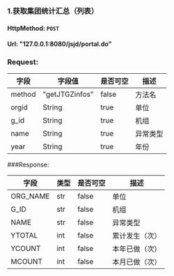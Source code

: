 ### 1.获取集团统计汇总（列表） ###

#### HttpMethod: `POST`
#### Url: "127.0.0.1:8080/jsjd/portal.do"
### Request:
  字段          | 字段值         |是否可空 |描述  |
-------------   | -------------|--------|------|
method    | "getJTGZinfos" |false|方法名
orgid     |      String    |true|单位
g_id      |      String    |true|机组
name      |      String    |true|异常类型
year      |      String    |true|年份


###Response:

  字段          | 类型         |是否可空 |描述  |
-------------   | -------------|--------|------|
ORG_NAME|str|false|单位
G_ID|str|false|机组
NAME|str|false|异常类型
YTOTAL|int|false|累计发生（次）
YCOUNT|int|false|本年已做（次）
MCOUNT|int|false|本月已做（次）
